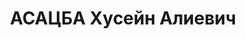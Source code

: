 ---
title: АСАЦБА Хусейн Алиевич
description: "Род. в 1910, г. Батуми, абхаз. Место проживания: г. Батуми. Род занятий:\
  \ участковый инспектор УРКМ Аджарии. \n  Осужден Тройкой при НКВД ГССР 13.11.1937.\
  \ Мера наказания: расстрел с конфискацией личного имущества. Дата расстрела: 18.11.1937"
---